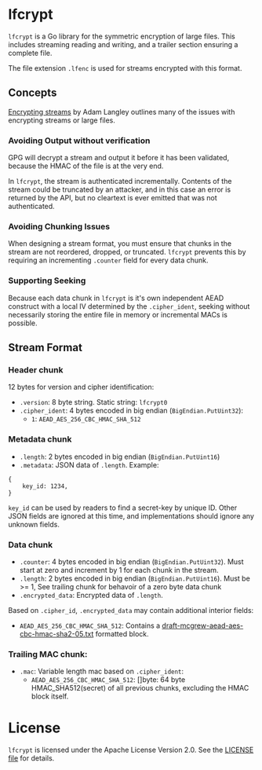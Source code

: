 # lfcrypt

`lfcrypt` is a Go library for the symmetric encryption of large files.  This includes streaming reading and writing, and a trailer section ensuring a complete file.

The file extension `.lfenc` is used for streams encrypted with this format.

## Concepts

[Encrypting streams](https://www.imperialviolet.org/2014/06/27/streamingencryption.html) by Adam Langley outlines many of the issues with encrypting streams or large files.

### Avoiding Output without verification

GPG will decrypt a stream and output it before it has been validated, because the HMAC of the file is at the very end.

In `lfcrypt`, the stream is authenticated incrementally. Contents of the stream could be truncated by an attacker, and in this case an error is returned by the API, but no cleartext is ever emitted that was not authenticated.

### Avoiding Chunking Issues

When designing a stream format, you must ensure that chunks in the stream are not reordered, dropped, or truncated.  `lfcrypt` prevents this by requiring an incrementing `.counter` field for every data chunk.

### Supporting Seeking

Because each data chunk in `lfcrypt` is it's own independent AEAD construct with a local IV determined by the `.cipher_ident`, seeking without necessarily storing the entire file in memory or incremental MACs is possible.

## Stream Format

### Header chunk

12 bytes for version and cipher identification:

- `.version`: 8 byte string. Static string: `lfcrypt0`
- `.cipher_ident`: 4 bytes encoded in big endian (`BigEndian.PutUint32`):
    - `1`: `AEAD_AES_256_CBC_HMAC_SHA_512`

### Metadata chunk

- `.length`: 2 bytes encoded in big endian (`BigEndian.PutUint16`)
- `.metadata`: JSON data of `.length`. Example:

```
{
    key_id: 1234,
}
```

`key_id` can be used by readers to find a secret-key by unique ID.  Other JSON fields are ignored at this time,
and implementations should ignore any unknown fields.

### Data chunk

- `.counter`: 4 bytes encoded in big endian (`BigEndian.PutUint32`). Must start at zero and increment by 1 for each chunk in the stream.
- `.length`: 2 bytes encoded in big endian (`BigEndian.PutUint16`). Must be >= 1, See trailing chunk for behavoir of a zero byte data chunk
- `.encrypted_data`:  Encrypted data of `.length`.

Based on `.cipher_id`, `.encrypted_data` may contain additional interior fields:

- `AEAD_AES_256_CBC_HMAC_SHA_512`: Contains a [draft-mcgrew-aead-aes-cbc-hmac-sha2-05.txt](https://tools.ietf.org/html/draft-mcgrew-aead-aes-cbc-hmac-sha2-05#section-2.1) formatted block.

### Trailing MAC chunk:
- `.mac`: Variable length mac based on `.cipher_ident`:
  - `AEAD_AES_256_CBC_HMAC_SHA_512`: []byte: 64 byte HMAC_SHA512(secret) of all previous chunks, excluding the HMAC block itself.

# License

`lfcrypt` is licensed under the Apache License Version 2.0. See the [LICENSE file](./LICENSE) for details.

